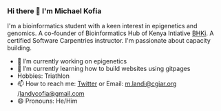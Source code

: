 ### Hi there 👋 I'm Michael Kofia

I'm a bioinformatics student with a keen interest in epigenetics and genomics. A co-founder of Bioinformatics Hub of Kenya Intiative [BHKi](https://github.com/bioinformatics-hub-ke). A certified Software Carpentries instructor. I'm passionate about capacity building.  

- 🔭 I’m currently working on epigenetics 
- 🌱 I’m currently learning how to build websites using gitpages
-  Hobbies: Triathlon
- 📫 How to reach me: [Twitter](https://twitter.com/CofiaLandy) or Email: m.landi@cgiar.org /landycofia@gmail.com 
- 😄 Pronouns: He/Him

<!--
**LandiMi2/LandiMi2** is a ✨ _special_ ✨ repository because its `README.md` (this file) appears on your GitHub profile.

Here are some ideas to get you started:

- 🔭 I’m currently working on ...
- 🌱 I’m currently learning ...
- 👯 I’m looking to collaborate on ...
- 🤔 I’m looking for help with ...
- 💬 Ask me about ...
- 📫 How to reach me: ...
- 😄 Pronouns: ...
- ⚡ Fun fact: ...
-->
